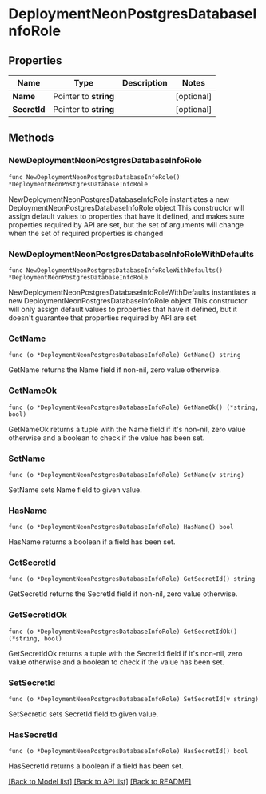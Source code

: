 # DeploymentNeonPostgresDatabaseInfoRole

## Properties

Name | Type | Description | Notes
------------ | ------------- | ------------- | -------------
**Name** | Pointer to **string** |  | [optional] 
**SecretId** | Pointer to **string** |  | [optional] 

## Methods

### NewDeploymentNeonPostgresDatabaseInfoRole

`func NewDeploymentNeonPostgresDatabaseInfoRole() *DeploymentNeonPostgresDatabaseInfoRole`

NewDeploymentNeonPostgresDatabaseInfoRole instantiates a new DeploymentNeonPostgresDatabaseInfoRole object
This constructor will assign default values to properties that have it defined,
and makes sure properties required by API are set, but the set of arguments
will change when the set of required properties is changed

### NewDeploymentNeonPostgresDatabaseInfoRoleWithDefaults

`func NewDeploymentNeonPostgresDatabaseInfoRoleWithDefaults() *DeploymentNeonPostgresDatabaseInfoRole`

NewDeploymentNeonPostgresDatabaseInfoRoleWithDefaults instantiates a new DeploymentNeonPostgresDatabaseInfoRole object
This constructor will only assign default values to properties that have it defined,
but it doesn't guarantee that properties required by API are set

### GetName

`func (o *DeploymentNeonPostgresDatabaseInfoRole) GetName() string`

GetName returns the Name field if non-nil, zero value otherwise.

### GetNameOk

`func (o *DeploymentNeonPostgresDatabaseInfoRole) GetNameOk() (*string, bool)`

GetNameOk returns a tuple with the Name field if it's non-nil, zero value otherwise
and a boolean to check if the value has been set.

### SetName

`func (o *DeploymentNeonPostgresDatabaseInfoRole) SetName(v string)`

SetName sets Name field to given value.

### HasName

`func (o *DeploymentNeonPostgresDatabaseInfoRole) HasName() bool`

HasName returns a boolean if a field has been set.

### GetSecretId

`func (o *DeploymentNeonPostgresDatabaseInfoRole) GetSecretId() string`

GetSecretId returns the SecretId field if non-nil, zero value otherwise.

### GetSecretIdOk

`func (o *DeploymentNeonPostgresDatabaseInfoRole) GetSecretIdOk() (*string, bool)`

GetSecretIdOk returns a tuple with the SecretId field if it's non-nil, zero value otherwise
and a boolean to check if the value has been set.

### SetSecretId

`func (o *DeploymentNeonPostgresDatabaseInfoRole) SetSecretId(v string)`

SetSecretId sets SecretId field to given value.

### HasSecretId

`func (o *DeploymentNeonPostgresDatabaseInfoRole) HasSecretId() bool`

HasSecretId returns a boolean if a field has been set.


[[Back to Model list]](../README.md#documentation-for-models) [[Back to API list]](../README.md#documentation-for-api-endpoints) [[Back to README]](../README.md)



